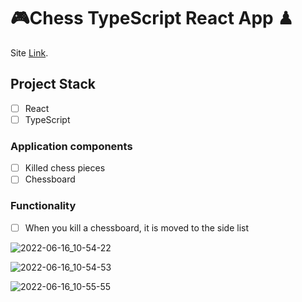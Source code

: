 # 🎮Chess TypeScript React App ♟

Site [Link](https://spectacular-pavlova-7ae31d.netlify.app/).

## Project Stack

-   [ ] React
-   [ ] TypeScript

### Application components

-   [ ] Killed chess pieces
-   [ ] Сhessboard

### Functionality

-   [ ] When you kill a chessboard, it is moved to the side list

![2022-06-16_10-54-22](https://user-images.githubusercontent.com/77203734/174002897-a6196a44-5656-4da5-903b-027131f6583b.png)

![2022-06-16_10-54-53](https://user-images.githubusercontent.com/77203734/174002888-5a47fc33-b16c-46e7-beb4-e4131ee4d245.png)

![2022-06-16_10-55-55](https://user-images.githubusercontent.com/77203734/174002882-f78e2b77-4a06-4a9a-ae9a-5f335675ad0b.png)


